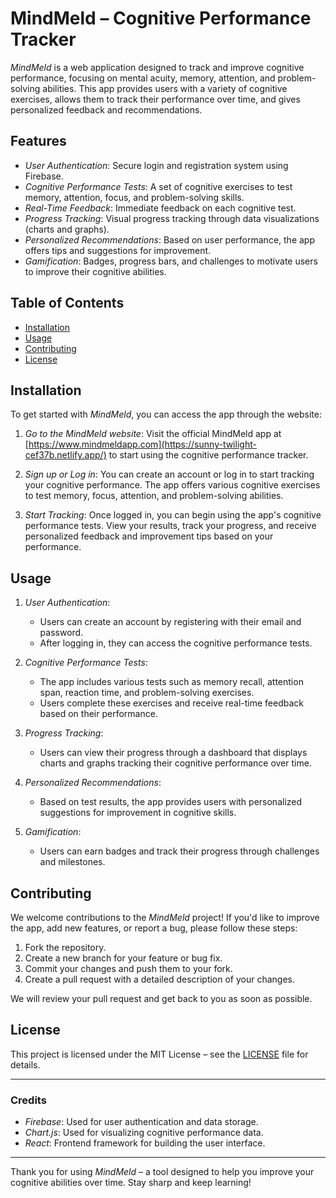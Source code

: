 # MindMeld – Cognitive Performance Tracker

*MindMeld* is a web application designed to track and improve cognitive performance, focusing on mental acuity, memory, attention, and problem-solving abilities. This app provides users with a variety of cognitive exercises, allows them to track their performance over time, and gives personalized feedback and recommendations.

## Features

- *User Authentication*: Secure login and registration system using Firebase.
- *Cognitive Performance Tests*: A set of cognitive exercises to test memory, attention, focus, and problem-solving skills.
- *Real-Time Feedback*: Immediate feedback on each cognitive test.
- *Progress Tracking*: Visual progress tracking through data visualizations (charts and graphs).
- *Personalized Recommendations*: Based on user performance, the app offers tips and suggestions for improvement.
- *Gamification*: Badges, progress bars, and challenges to motivate users to improve their cognitive abilities.

## Table of Contents

- [Installation](#installation)
- [Usage](#usage)
- [Contributing](#contributing)
- [License](#license)

## Installation

To get started with *MindMeld*, you can access the app through the website:

1. *Go to the MindMeld website*:
   Visit the official MindMeld app at [https://www.mindmeldapp.com](https://sunny-twilight-cef37b.netlify.app/) to start using the cognitive performance tracker.

2. *Sign up or Log in*:
   You can create an account or log in to start tracking your cognitive performance. The app offers various cognitive exercises to test memory, focus, attention, and problem-solving abilities.

3. *Start Tracking*:
   Once logged in, you can begin using the app's cognitive performance tests. View your results, track your progress, and receive personalized feedback and improvement tips based on your performance.
   

## Usage

1. *User Authentication*:
   - Users can create an account by registering with their email and password.
   - After logging in, they can access the cognitive performance tests.
   
2. *Cognitive Performance Tests*:
   - The app includes various tests such as memory recall, attention span, reaction time, and problem-solving exercises.
   - Users complete these exercises and receive real-time feedback based on their performance.

3. *Progress Tracking*:
   - Users can view their progress through a dashboard that displays charts and graphs tracking their cognitive performance over time.

4. *Personalized Recommendations*:
   - Based on test results, the app provides users with personalized suggestions for improvement in cognitive skills.

5. *Gamification*:
   - Users can earn badges and track their progress through challenges and milestones.

## Contributing

We welcome contributions to the *MindMeld* project! If you'd like to improve the app, add new features, or report a bug, please follow these steps:

1. Fork the repository.
2. Create a new branch for your feature or bug fix.
3. Commit your changes and push them to your fork.
4. Create a pull request with a detailed description of your changes.

We will review your pull request and get back to you as soon as possible.

## License

This project is licensed under the MIT License – see the [LICENSE](LICENSE) file for details.

---

### Credits

- *Firebase*: Used for user authentication and data storage.
- *Chart.js*: Used for visualizing cognitive performance data.
- *React*: Frontend framework for building the user interface.
  

---


Thank you for using *MindMeld* – a tool designed to help you improve your cognitive abilities over time. Stay sharp and keep learning!
